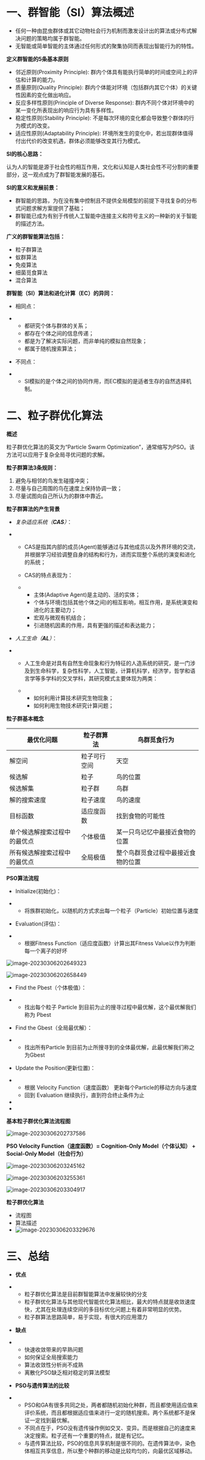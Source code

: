 # 一、群智能（SI）算法概述

- 任何一种由昆虫群体或其它动物社会行为机制而激发设计出的算法或分布式解决问题的策略均属于群智能。
- 无智能或简单智能的主体通过任何形式的聚集协同而表现出智能行为的特性。

 

**定义群智能的5条基本原则**

- 邻近原则(Proximity     Principle): 群内个体具有能执行简单的时间或空间上的评估和计算的能力。
- 质量原则(Quality     Principle): 群内个体能对环境（包括群内其它个体）的关键性因素的变化做出响应。 
- 反应多样性原则(Principle of Diverse Response): 群内不同个体对环境中的某一变化所表现出的响应行为具有多样性。
- 稳定性原则(Stability Principle): 不是每次环境的变化都会导致整个群体的行为模式的改变。
- 适应性原则(Adaptability Principle): 环境所发生的变化中，若出现群体值得付出代价的改变机遇，群体必须能够改变其行为模式。

 

**SI的核心思路：**

认为人的智能是源于社会性的相互作用，文化和认知是人类社会性不可分割的重要部分，这一观点成为了群智能发展的基石。

 

**SI的意义和发展前景：**

- 群智能的思路，为在没有集中控制且不提供全局模型的前提下寻找复杂的分布式问题求解方案提供了基础；
- 群智能已成为有别于传统人工智能中连接主义和符号主义的一种新的关于智能的描述方法。

 

**广义的群智能算法包括：**

- 粒子群算法
- 蚁群算法
- 免疫算法
- 细菌觅食算法
- 混合算法

 

**群智能（SI）算法和进化计算（EC）的异同：**

- 相同点：

- - 都研究个体与群体的关系；
  - 都存在个体之间的信息传递；
  - 都是为了解决实际问题，而非单纯的模拟自然现象；
  - 都属于随机搜索算法；

- 不同点：

- - SI模拟的是个体之间的协同作用，而EC模拟的是适者生存的自然选择机制。

 

# 二、粒子群优化算法

 

**概述**

粒子群优化算法的英文为“Particle Swarm Optimization”，通常缩写为PSO。该方法可以应用于复杂全局寻优问题的求解。

 

**粒子群算法3条规则：**

1. 避免与相邻的鸟发生碰撞冲突；
2. 尽量与自己周围的鸟在速度上保持协调一致；
3. 尽量试图向自己所认为的群体中靠近。

 

**粒子群算法的产生背景**

- *复杂适应系统（**CAS**）*：

- - CAS是指其内部的成员(Agent)能够通过与其他成员以及外界环境的交流，并根据学习经验调整自身的结构和行为，进而实现整个系统的演变和进化的系统；

  - CAS的特点表现为：

  - - 主体(Adaptive       Agent)是主动的、活的实体； 
    - 个体与环境(包括其他个体之间)的相互影响，相互作用，是系统演变和进化的主要动力；
    - 宏观与微观有机结合；
    - 引进随机因素的作用，具有更强的描述和表达能力；

- *人工生命（**AL**）*：

- - 人工生命是对具有自然生命现象和行为特征的人造系统的研究，是一门涉及到生命科学，复杂性科学，人工智能，计算机科学，经济学，哲学和语言学等多学科的交叉学科，其研究模式主要体现为两类：

  - - 如何利用计算技术研究生物现象；
    - 如何利用生物技术研究计算问题；

 

**粒子群基本概念**

| **最优化问题**               | **粒子群算法** | **鸟群觅食行为**                   |
| ---------------------------- | -------------- | ---------------------------------- |
| 解空间                       | 粒子可行空间   | 天空                               |
| 候选解                       | 粒子           | 鸟的位置                           |
| 候选解集                     | 粒子群         | 鸟群                               |
| 解的搜索速度                 | 粒子速度       | 鸟的速度                           |
| 目标函数                     | 适应度函数     | 找到食物的可能性                   |
| 单个候选解搜索过程中的最优点 | 个体极值       | 某一只鸟记忆中最接近食物的位置     |
| 所有候选解搜索过程中的最优点 | 全局极值       | 整个鸟群觅食过程中最接近食物的位置 |

 

**PSO算法流程**

- Initialize(初始化)：

- - 将族群初始化，以随机的方式求出每一个粒子（Particle）初始位置与速度

- Evaluation(评估)：

- - 根据Fitness      Function（适应度函数）计算出其Fitness Value以作为判断每一个离子的好坏

![image-20230306202649323](assets\image-20230306202649323.png)

![image-20230306202658449](assets\image-20230306202658449.png)

- Find the Pbest（个体极值）：

- - 找出每个粒子      Particle 到目前为止的搜寻过程中最优解，这个最优解我们称为 Pbest

- Find the Gbest（全局最优解）：

- - 找出所有Particle      到目前为止所搜寻到的全体最优解，此最优解我们称之为Gbest

- Update the Position(更新位置)：

- - 根据      Velocity Function（速度函数） 更新每个Particle的移动方向与速度
  - 回到      Evaluation 继续执行，直到符合终止条件为止

- 

- 

**基本粒子群优化算法流程图**

![image-20230306202737586](assets\image-20230306202737586.png)

**PSO Velocity Function（速度函数）= Cognition-Only Model（个体认知） + Social-Only Model（社会行为）**

![image-20230306203245162](assets\image-20230306203245162.png)

![image-20230306203255361](assets\image-20230306203255361.png)

![image-20230306203304917](assets\image-20230306203304917.png)

**粒子群优化算法**

- 流程图
- 算法描述
- ![image-20230306203329676](assets\image-20230306203329676.png)

# 三、总结

- **优点**

- - 粒子群优化算法是目前群智能算法中发展较快的分支
  - 粒子群优化算法与其他现代智能优化算法相比，最大的特点就是收敛速度快，尤其在处理连续空间的多目标优化问题上有着非常明显的优势。
  - 粒子群算法思路简单，易于实现，有很大的应用潜力

- **缺点**

- - 快速收敛带来的早熟问题
  - 如何保证全局搜索能力
  - 算法收敛性分析尚不成熟
  - 离散化PSO缺乏相对稳定的算法模型

- **PSO与遗传算法的比较**

- - PSO和GA有很多共同之处，两者都随机初始化种群，而且都使用适应值来评价系统，而且都根据适应值来进行一定的随机搜索。两个系统都不是保证一定找到最优解。
  - 不同点在于，PSO没有遗传操作例如交叉、变异。而是根据自己的速度来决定搜索。粒子还有一个重要的特点，就是有记忆。
  - 与遗传算法比较，PSO的信息共享机制是很不同的。在遗传算法中，染色体相互共享信息，所以整个种群的移动是比较均匀的，向最优区域移动。